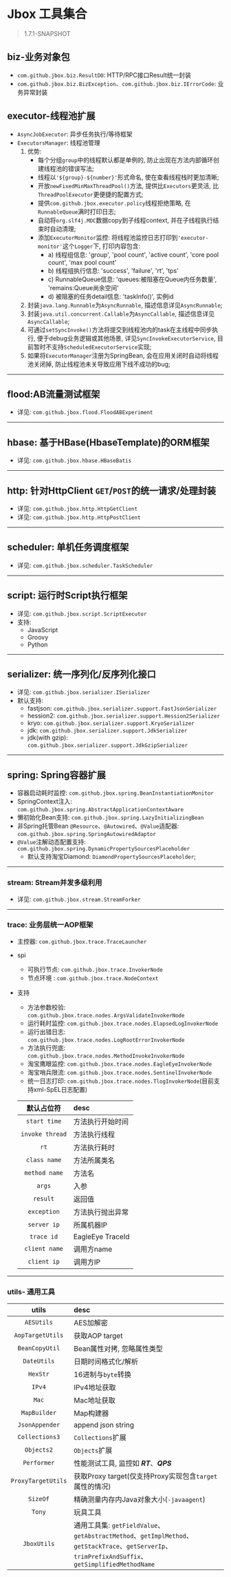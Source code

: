 # Jbox 工具集合
> 1.7.1-SNAPSHOT

## biz-业务对象包
- `com.github.jbox.biz.ResultDO`: HTTP/RPC接口Result统一封装
- `com.github.jbox.biz.BizException`、`com.github.jbox.biz.IErrorCode`: 业务异常封装

## executor-线程池扩展
- `AsyncJobExecutor`: 异步任务执行/等待框架
- `ExecutorsManager`: 线程池管理
    1. 优势:
        - 每个分组`group`中的线程默认都是单例的, 防止出现在方法内部循环创建线程池的错误写法;
        - 线程以`'${group}-${number}'`形式命名, 使在查看线程栈时更加清晰;
        - 开放`newFixedMinMaxThreadPool()`方法, 提供比`Executors`更灵活, 比`ThreadPoolExecutor`更便捷的配置方式;
        - 提供`com.github.jbox.executor.policy`线程拒绝策略, 在`RunnableQueue`满时打印日志;
        - 自动将`org.slf4j.MDC`数据copy到子线程context, 并在子线程执行结束时自动清理;
        - 添加`ExecutorMonitor`监控: 将线程池监控日志打印到`'executor-monitor'`这个`Logger`下, 打印内容包含:
            - a) 线程组信息: 'group', 'pool count', 'active count', 'core pool count', 'max pool count'
            - b) 线程组执行信息: 'success', 'failure', 'rt', 'tps'
            - c) RunnableQueue信息: 'queues:被阻塞在Queue内任务数量', 'remains:Queue尚余空间'
            - d) 被阻塞的任务detail信息: 'taskInfo()', 实例id
    2. 封装`java.lang.Runnable`为`AsyncRunnable`, 描述信息详见`AsyncRunnable`;
    3. 封装`java.util.concurrent.Callable`为`AsyncCallable`, 描述信息详见`AsyncCallable`;
    4. 可通过`setSyncInvoke()`方法将提交到线程池内的task在主线程中同步执行, 便于debug业务逻辑或其他场景, 详见`SyncInvokeExecutorService`,
    目前暂时不支持`ScheduledExecutorService`实现;
    5. 如果将`ExecutorManager`注册为SpringBean, 会在应用关闭时自动将线程池关闭掉, 防止线程池未关导致应用下线不成功的bug;

---
## flood:AB流量测试框架
- 详见: `com.github.jbox.flood.FloodABExperiment`

---
## hbase: 基于HBase(HbaseTemplate)的ORM框架
- 详见: `com.github.jbox.hbase.HBaseBatis`

---
## http: 针对HttpClient `GET`/`POST`的统一请求/处理封装
- 详见: `com.github.jbox.http.HttpGetClient`
- 详见: `com.github.jbox.http.HttpPostClient`

---
## scheduler: 单机任务调度框架
- 详见: `com.github.jbox.scheduler.TaskScheduler`

---
## script: 运行时Script执行框架
- 详见: `com.github.jbox.script.ScriptExecutor`
- 支持:
    - JavaScript
    - Groovy
    - Python

---
## serializer: 统一序列化/反序列化接口
- 详见: `com.github.jbox.serializer.ISerializer`
- 默认支持:
    - fastjson: `com.github.jbox.serializer.support.FastJsonSerializer`
    - hession2: `com.github.jbox.serializer.support.Hession2Serializer`
    - kryo: `com.github.jbox.serializer.support.KryoSerializer`
    - jdk: `com.github.jbox.serializer.support.JdkSerializer`
    - jdk(with gzip): `com.github.jbox.serializer.support.JdkGzipSerializer`
   
---
## spring: Spring容器扩展
- 容器启动耗时监控: `com.github.jbox.spring.BeanInstantiationMonitor`
- SpringContext注入: `com.github.jbox.spring.AbstractApplicationContextAware`
- 懒初始化Bean支持: `com.github.jbox.spring.LazyInitializingBean`
- 非Spring托管Bean `@Resource`、`@Autowired`、`@Value`适配器: `com.github.jbox.spring.SpringAutowiredAdaptor`
- `@Value`注解动态配置支持: `com.github.jbox.spring.DynamicPropertySourcesPlaceholder`
    - 默认支持淘宝Diamond: `DiamondPropertySourcesPlaceholder`;
---
### stream: Stream并发多级利用
- 详见: `com.github.jbox.stream.StreamForker`

---
### trace: 业务层统一AOP框架
- 主控器: `com.github.jbox.trace.TraceLauncher`
- spi
    - 可执行节点: `com.github.jbox.trace.InvokerNode`
    - 节点环境  : `com.github.jbox.trace.NodeContext`
- 支持
    - 方法参数校验: `com.github.jbox.trace.nodes.ArgsValidateInvokerNode`
    - 运行耗时监控: `com.github.jbox.trace.nodes.ElapsedLogInvokerNode`
    - 运行出错日志: `com.github.jbox.trace.nodes.LogRootErrorInvokerNode`
    - 方法执行兜底: `com.github.jbox.trace.nodes.MethodInvokeInvokerNode`
    - 淘宝鹰眼监控: `com.github.jbox.trace.nodes.EagleEyeInvokerNode`
    - 淘宝哨兵限流: `com.github.jbox.trace.nodes.SentinelInvokerNode`
    - 统一日志打印: `com.github.jbox.trace.nodes.TlogInvokerNode`(目前支持xml-SpEL日志配置)
        
    | 默认占位符 | desc |
    | :------: | :-------- |
    | `start time`    | 方法执行开始时间 |
    | `invoke thread` | 方法执行线程 |
    | `rt`            | 方法执行耗时 |
    | `class name`    | 方法所属类名 |
    | `method name`   | 方法名 |
    | `args`          | 入参 |
    | `result`        | 返回值 |
    | `exception`     | 方法执行抛出异常 |
    | `server ip`     | 所属机器IP |
    | `trace id`      | EagleEye TraceId | 
    | `client name`   | 调用方name |
    | `client ip`     | 调用方IP |

---
### utils- 通用工具

| utils | desc |
| :------: | :-------- |
| `AESUtils`   | AES加解密 |
| `AopTargetUtils`   | 获取AOP target |
| `BeanCopyUtil` | Bean属性对拷, 忽略属性类型 |
| `DateUtils` | 日期时间格式化/解析 |
| `HexStr` | 16进制与`byte`转换 |
| `IPv4` | IPv4地址获取 |
| `Mac` | Mac地址获取 |
| `MapBuilder` | Map构建器 |
| `JsonAppender` | append json string |
| `Collections3` | `Collections`扩展 |
| `Objects2` | `Objects`扩展 |
| `Performer` | 性能测试工具, 监控如 ***RT***、***QPS*** |
| `ProxyTargetUtils` | 获取Proxy target(仅支持Proxy实现包含`target`属性的情况) |
| `SizeOf` | 精确测量内存内Java对象大小(`-javaagent`) |
| `Tony` | 玩具工具 |
| `JboxUtils` | 通用工具集: `getFieldValue`、`getAbstractMethod`、`getImplMethod`、`getStackTrace`、`getServerIp`、`trimPrefixAndSuffix`、`getSimplifiedMethodName` |